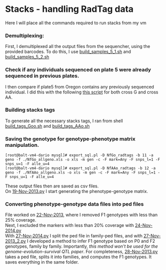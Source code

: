 # Stacks - handling RadTag data
  
Here I will place all the commands required to run stacks from my vm

### Demultiplexing:
First, I demultiplexed all the output files from the sequencher, using the provided barcodes.
To do this, I use [build_samples_5_1.sh](https://github.com/dvalenzano/stacks/blob/master/build_samples_5_1.sh) and [build_samples_5_2.sh](https://github.com/dvalenzano/stacks/blob/master/build_samples_5_2.sh)

### Check if any individuals sequenced on plate 5 were already sequenced in previous plates. 
I then compare if plate5 from Oregon contains any previously sequenced individual. 
I did this with the following [this script](https://github.com/dvalenzano/Interactive-Sessions/blob/master/04-Sep-2013.py) for both cross G and cross AA.

### Building stacks tags
To generate all the necessary stacks tags, I ran from shell [build_tags_Goo.sh](https://github.com/dvalenzano/stacks/blob/master/build_tags_Goo.sh) and [build_tags_AAo.sh](https://github.com/dvalenzano/stacks/blob/master/build_tags_AAo.sh)

### Saving the genotype for genotype-phenotype matrix manipulation.
```
[root@balt-vm4-dario mysql]# export_sql.pl -D NfGo_radtags -b 11 -a geno -f ./NfGo_allgeno.xls -o xls -m gen -c -F mark=Any -F snps_l=1 -F snps_u=1 -F alle_u=4
[root@balt-vm4-dario mysql]# export_sql.pl -D NfAAo_radtags -b 12 -a geno -f ./NfAAo_allgeno.xls -o xls -m gen -c -F mark=Any -F snps_l=1 -F snps_u=1 -F alle_u=4
```
These output files then are saved as csv files.  
On [19-Nov-2013.py](https://github.com/dvalenzano/Interactive-Sessions/blob/master/19-Nov-2013.py) I start generating the phenotype-genotype matrix. 

### Converting phenotype-genotype data files into ped files
File worked on [22-Nov-2013](https://github.com/dvalenzano/Interactive-Sessions/blob/master/22-Nov-2013), where I removed F1 genotypes with less than 25% coverage.  
Next, I excluded the markers with less than 20% coverage with [24-Nov-2014.py](https://github.com/dvalenzano/Interactive-Sessions/blob/master/24-Nov-2013.py)  
With [27-Nov-2014.py](https://github.com/dvalenzano/Interactive-Sessions/blob/master/27-Nov-2013.py) I split the ped file in family-ped files, and with [27-Nov-2013_2.py](https://github.com/dvalenzano/Interactive-Sessions/blob/master/27-Nov-2013_2.py) I developed a method to infer F1 genotype based on P0 and F2 genotypes, family by family. Importantly, *this method won't be used for the genome-evolution-survival QTL paper*. For completeness, [28-Nov-2013.py](https://github.com/dvalenzano/Interactive-Sessions/blob/master/28-Nov-2013.py) takes a ped
file, splits it into families, and computes the F1 genotypes. It saves everything in the same folder. 




